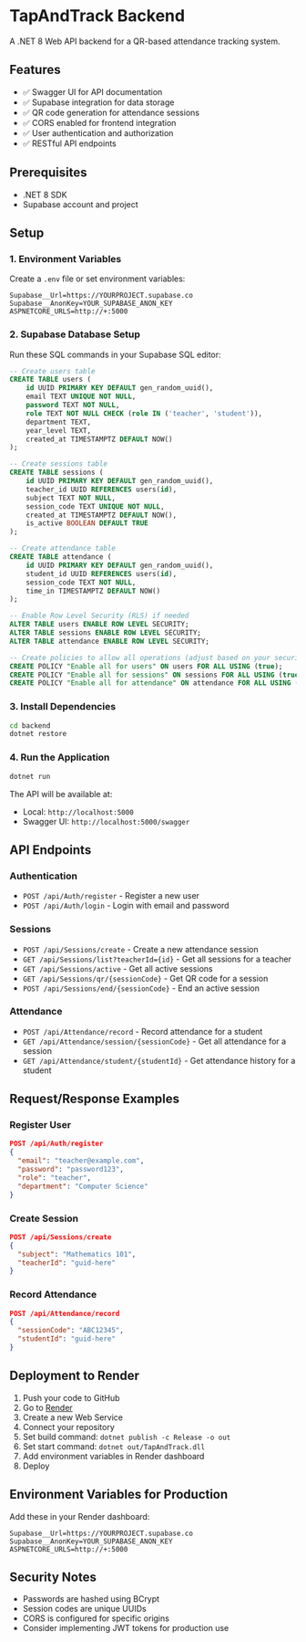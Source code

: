 # TapAndTrack Backend

A .NET 8 Web API backend for a QR-based attendance tracking system.

## Features

- ✅ Swagger UI for API documentation
- ✅ Supabase integration for data storage
- ✅ QR code generation for attendance sessions
- ✅ CORS enabled for frontend integration
- ✅ User authentication and authorization
- ✅ RESTful API endpoints

## Prerequisites

- .NET 8 SDK
- Supabase account and project

## Setup

### 1. Environment Variables

Create a `.env` file or set environment variables:

```env
Supabase__Url=https://YOURPROJECT.supabase.co
Supabase__AnonKey=YOUR_SUPABASE_ANON_KEY
ASPNETCORE_URLS=http://+:5000
```

### 2. Supabase Database Setup

Run these SQL commands in your Supabase SQL editor:

```sql
-- Create users table
CREATE TABLE users (
    id UUID PRIMARY KEY DEFAULT gen_random_uuid(),
    email TEXT UNIQUE NOT NULL,
    password TEXT NOT NULL,
    role TEXT NOT NULL CHECK (role IN ('teacher', 'student')),
    department TEXT,
    year_level TEXT,
    created_at TIMESTAMPTZ DEFAULT NOW()
);

-- Create sessions table
CREATE TABLE sessions (
    id UUID PRIMARY KEY DEFAULT gen_random_uuid(),
    teacher_id UUID REFERENCES users(id),
    subject TEXT NOT NULL,
    session_code TEXT UNIQUE NOT NULL,
    created_at TIMESTAMPTZ DEFAULT NOW(),
    is_active BOOLEAN DEFAULT TRUE
);

-- Create attendance table
CREATE TABLE attendance (
    id UUID PRIMARY KEY DEFAULT gen_random_uuid(),
    student_id UUID REFERENCES users(id),
    session_code TEXT NOT NULL,
    time_in TIMESTAMPTZ DEFAULT NOW()
);

-- Enable Row Level Security (RLS) if needed
ALTER TABLE users ENABLE ROW LEVEL SECURITY;
ALTER TABLE sessions ENABLE ROW LEVEL SECURITY;
ALTER TABLE attendance ENABLE ROW LEVEL SECURITY;

-- Create policies to allow all operations (adjust based on your security needs)
CREATE POLICY "Enable all for users" ON users FOR ALL USING (true);
CREATE POLICY "Enable all for sessions" ON sessions FOR ALL USING (true);
CREATE POLICY "Enable all for attendance" ON attendance FOR ALL USING (true);
```

### 3. Install Dependencies

```bash
cd backend
dotnet restore
```

### 4. Run the Application

```bash
dotnet run
```

The API will be available at:
- Local: `http://localhost:5000`
- Swagger UI: `http://localhost:5000/swagger`

## API Endpoints

### Authentication

- `POST /api/Auth/register` - Register a new user
- `POST /api/Auth/login` - Login with email and password

### Sessions

- `POST /api/Sessions/create` - Create a new attendance session
- `GET /api/Sessions/list?teacherId={id}` - Get all sessions for a teacher
- `GET /api/Sessions/active` - Get all active sessions
- `GET /api/Sessions/qr/{sessionCode}` - Get QR code for a session
- `POST /api/Sessions/end/{sessionCode}` - End an active session

### Attendance

- `POST /api/Attendance/record` - Record attendance for a student
- `GET /api/Attendance/session/{sessionCode}` - Get all attendance for a session
- `GET /api/Attendance/student/{studentId}` - Get attendance history for a student

## Request/Response Examples

### Register User

```json
POST /api/Auth/register
{
  "email": "teacher@example.com",
  "password": "password123",
  "role": "teacher",
  "department": "Computer Science"
}
```

### Create Session

```json
POST /api/Sessions/create
{
  "subject": "Mathematics 101",
  "teacherId": "guid-here"
}
```

### Record Attendance

```json
POST /api/Attendance/record
{
  "sessionCode": "ABC12345",
  "studentId": "guid-here"
}
```

## Deployment to Render

1. Push your code to GitHub
2. Go to [Render](https://render.com)
3. Create a new Web Service
4. Connect your repository
5. Set build command: `dotnet publish -c Release -o out`
6. Set start command: `dotnet out/TapAndTrack.dll`
7. Add environment variables in Render dashboard
8. Deploy

## Environment Variables for Production

Add these in your Render dashboard:

```
Supabase__Url=https://YOURPROJECT.supabase.co
Supabase__AnonKey=YOUR_SUPABASE_ANON_KEY
ASPNETCORE_URLS=http://+:5000
```

## Security Notes

- Passwords are hashed using BCrypt
- Session codes are unique UUIDs
- CORS is configured for specific origins
- Consider implementing JWT tokens for production use
